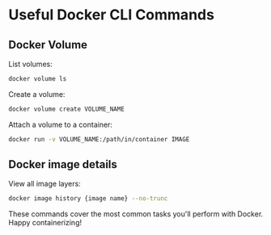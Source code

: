 # Useful Docker CLI Commands

## Docker Volume
List volumes:
```sh
docker volume ls
```
Create a volume:
```sh
docker volume create VOLUME_NAME
```
Attach a volume to a container:
```sh
docker run -v VOLUME_NAME:/path/in/container IMAGE
```

## Docker image details
View all image layers:
```sh
docker image history {image name} --no-trunc
```

These commands cover the most common tasks you'll perform with Docker. Happy containerizing!